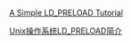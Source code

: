 [A Simple LD_PRELOAD Tutorial](https://catonmat.net/simple-ld-preload-tutorial)

[Unix操作系统LD_PRELOAD简介](https://os.51cto.com/art/201004/195510.htm)